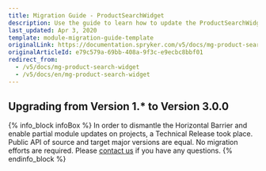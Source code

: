 ```yaml
---
title: Migration Guide - ProductSearchWidget
description: Use the guide to learn how to update the ProductSearchWidget module.
last_updated: Apr 3, 2020
template: module-migration-guide-template
originalLink: https://documentation.spryker.com/v5/docs/mg-product-search-widget
originalArticleId: e79c579a-69bb-408a-9f3c-e9ecbc8bbf01
redirect_from:
  - /v5/docs/mg-product-search-widget
  - /v5/docs/en/mg-product-search-widget
---
```


## Upgrading from Version 1.* to Version 3.0.0

{% info_block infoBox %}
In order to dismantle the Horizontal Barrier and enable partial module updates on projects, a Technical Release took place. Public API of source and target major versions are equal. No migration efforts are required. Please [contact us](https://spryker.com/en/support/) if you have any questions.
{% endinfo_block %}
